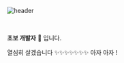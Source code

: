 ![header](https://capsule-render.vercel.app/api?type=wave&color=auto&height=300&section=header&text=♥%20sooyeon%20♥&fontSize=90)

<br>

**초보 개발자** 🌱 입니다.

열심히 살겠습니다 ✨✨✨✨✨✨✨ 아자 아자 !
<!-- <br>


[![Anurag's GitHub stats](https://github-readme-stats.vercel.app/api?username=sooyeonlee127)](https://github.com/sooyeonlee127/github-readme-stats) [![Top Langs](https://github-readme-stats.vercel.app/api/top-langs/?username=sooyeonlee127)](https://github.com/sooyeonlee127/github-readme-stats)


<br>



[![Solved.ac
프로필](http://mazassumnida.wtf/api/v2/generate_badge?boj=sooyeon683)](https://solved.ac/sooyeon683)  <img src="http://mazandi.herokuapp.com/api?handle=sooyeon683&theme=warm"/>
 -->


<!-- **sooyeonlee127/sooyeonlee127** is a ✨ _special_ ✨ repository because its `README.md` (this file) appears on your GitHub profile.

Here are some ideas to get you started:

- 🔭 I’m currently working on ...
- 🌱 I’m currently learning ...
- 👯 I’m looking to collaborate on ...
- 🤔 I’m looking for help with ...
- 💬 Ask me about ...
- 📫 How to reach me: ...
- 😄 Pronouns: ...
- ⚡ Fun fact: ...



  --- -->
  
